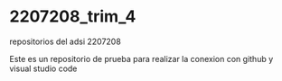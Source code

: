 # 2207208_trim_4
repositorios del adsi 2207208

Este es un repositorio de prueba para realizar la conexion con github y visual studio code
